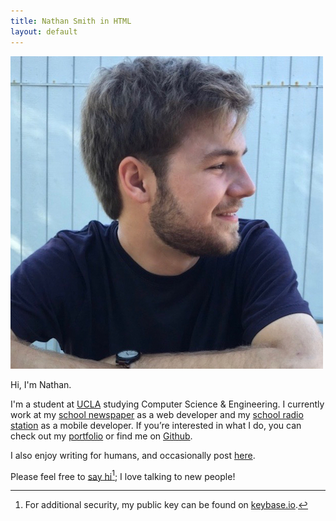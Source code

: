 ```yaml
---
title: Nathan Smith in HTML
layout: default
---
```

<img class="nathan" src="images/nathan.jpg" alt="Nathan Smith as a JPEG">

Hi, I'm Nathan.

I'm a student at [UCLA][1] studying Computer Science & Engineering. I currently work at my [school newspaper][2] as a web developer and my [school radio station][3] as a mobile developer. If you’re interested in what I do, you can check out my [portfolio][4] or find me on [Github][5].

I also enjoy writing for humans, and occasionally post [here][6].

Please feel free to [say hi][7][^1]; I love talking to new people!

[^1]:	For additional security, my public key can be found on [keybase.io][8].

[1]:	http://www.ucla.edu
[2]:	http://dailybruin.com
[3]:	https://uclaradio.com
[4]:	/portfolio
[5]:	https://github.com/nathunsmitty
[6]:	/posts
[7]:	mailto:nathan.smith@ucla.edu
[8]:	https://keybase.io/nathunsmitty
